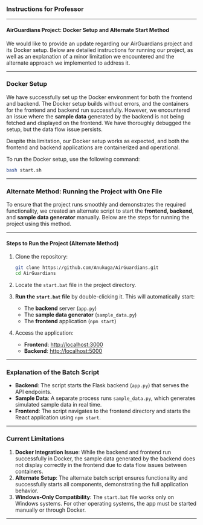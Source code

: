 

### Instructions for Professor

---

####  AirGuardians Project: Docker Setup and Alternate Start Method  

We would like to provide an update regarding our AirGuardians project and its Docker setup. Below are detailed instructions for running our project, as well as an explanation of a minor limitation we encountered and the alternate approach we implemented to address it.

---

### **Docker Setup**

We have successfully set up the Docker environment for both the frontend and backend. The Docker setup builds without errors, and the containers for the frontend and backend run successfully. However, we encountered an issue where the **sample data** generated by the backend is not being fetched and displayed on the frontend. We have thoroughly debugged the setup, but the data flow issue persists.

Despite this limitation, our Docker setup works as expected, and both the frontend and backend applications are containerized and operational.

To run the Docker setup, use the following command:

```bash
bash start.sh
```

---

### **Alternate Method: Running the Project with One File**

To ensure that the project runs smoothly and demonstrates the required functionality, we created an alternate script to start the **frontend, backend**, and **sample data generator** manually. Below are the steps for running the project using this method.

---

#### **Steps to Run the Project (Alternate Method)**

1. Clone the repository:
   ```bash
   git clone https://github.com/Anukuga/AirGuardians.git
   cd AirGuardians
   ```

2. Locate the `start.bat` file in the project directory.

3. **Run the `start.bat` file** by double-clicking it. This will automatically start:
   - The **backend** server (`app.py`)
   - The **sample data generator** (`sample_data.py`)
   - The **frontend** application (`npm start`)

4. Access the application:
   - **Frontend**: [http://localhost:3000](http://localhost:3000)  
   - **Backend**: [http://localhost:5000](http://localhost:5000)

---

### **Explanation of the Batch Script**

- **Backend**: The script starts the Flask backend (`app.py`) that serves the API endpoints.
- **Sample Data**: A separate process runs `sample_data.py`, which generates simulated sample data in real time.
- **Frontend**: The script navigates to the frontend directory and starts the React application using `npm start`.

---

### **Current Limitations**

1. **Docker Integration Issue**: While the backend and frontend run successfully in Docker, the sample data generated by the backend does not display correctly in the frontend due to data flow issues between containers.  
2. **Alternate Setup**: The alternate batch script ensures functionality and successfully starts all components, demonstrating the full application behavior.
3. **Windows-Only Compatibility**: The `start.bat` file works only on Windows systems. For other operating systems, the app must be started manually or through Docker.

---
